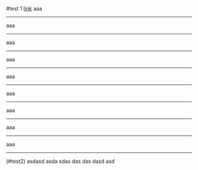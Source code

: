#test 1
[link](#test2)
aaa
***
aaa
***
aaa
***
aaa
***
aaa
***
aaa
***
aaa
***
aaa
***
aaa
***

(#test2)
asdasd
asda
sdas
das
das
dasd
asd

